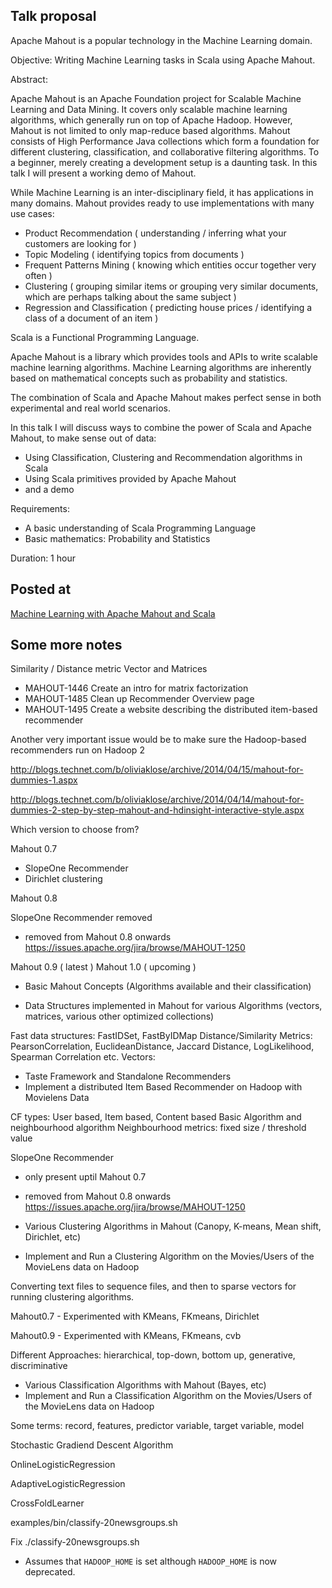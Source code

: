 

## Talk proposal

Apache Mahout is a popular technology in the Machine Learning domain.

Objective: Writing Machine Learning tasks in Scala using Apache Mahout.

Abstract:

Apache Mahout is an Apache Foundation project for Scalable Machine Learning and Data Mining. It covers only scalable machine learning algorithms, which generally run on top of Apache Hadoop. However, Mahout is not limited to only map-reduce based algorithms. Mahout consists of High Performance Java collections which form a foundation for different clustering, classification, and collaborative filtering algorithms. To a beginner, merely creating a development setup is a daunting task. In this talk I will present a working demo of Mahout.

While Machine Learning is an inter-disciplinary field, it has applications in many domains. Mahout provides ready to use implementations with many use cases:
 * Product Recommendation ( understanding / inferring what your customers are looking for )
 * Topic Modeling ( identifying topics from documents )
 * Frequent Patterns Mining ( knowing which entities occur together very often )
 * Clustering ( grouping similar items or grouping very similar documents, which are perhaps talking about the same subject )
 * Regression and Classification ( predicting house prices / identifying a class of a document of an item )


Scala is a Functional Programming Language.

Apache Mahout is a library which provides tools and APIs to write scalable machine learning algorithms. Machine Learning algorithms are inherently based on mathematical concepts such as probability and statistics.

The combination of Scala and Apache Mahout makes perfect sense in both experimental and real world scenarios.

In this talk I will discuss ways to combine the power of Scala and Apache Mahout, to make sense out of data:

 * Using Classification, Clustering and Recommendation algorithms in Scala
 * Using Scala primitives provided by Apache Mahout
 * and a demo

Requirements:

 * A basic understanding of Scala Programming Language
 * Basic mathematics: Probability and Statistics 

Duration: 1 hour

## Posted at


[Machine Learning with Apache Mahout and Scala](http://osdconf.in/funnel/osdconf14/8-machine-learning-with-apache-mahout-and-scala)


## Some more notes


Similarity / Distance metric
Vector and Matrices

* MAHOUT-1446 Create an intro for matrix factorization
* MAHOUT-1485 Clean up Recommender Overview page
* MAHOUT-1495 Create a website describing the distributed item-based recommender

Another very important issue would be to make sure the Hadoop-based recommenders run on Hadoop 2

http://blogs.technet.com/b/oliviaklose/archive/2014/04/15/mahout-for-dummies-1.aspx

http://blogs.technet.com/b/oliviaklose/archive/2014/04/14/mahout-for-dummies-2-step-by-step-mahout-and-hdinsight-interactive-style.aspx


Which version to choose from?
 
Mahout 0.7
 * SlopeOne Recommender
 * Dirichlet clustering

Mahout 0.8

SlopeOne Recommender removed
   - removed from Mahout 0.8 onwards
   https://issues.apache.org/jira/browse/MAHOUT-1250

Mahout 0.9 ( latest )
Mahout 1.0 ( upcoming )

 - Basic Mahout Concepts (Algorithms available and their classification)

 - Data Structures implemented in Mahout for various Algorithms (vectors, matrices, various other optimized collections)
 
 Fast data structures: FastIDSet, FastByIDMap
 Distance/Similarity Metrics: PearsonCorrelation, EuclideanDistance, Jaccard Distance, LogLikelihood, Spearman Correlation etc.
 Vectors:

 - Taste Framework and Standalone Recommenders
 - Implement a distributed Item Based Recommender on Hadoop with Movielens Data


 CF types: User based, Item based, Content based
 Basic Algorithm and neighbourhood algorithm
 Neighbourhood metrics: fixed size / threshold value

 SlopeOne Recommender
   - only present uptil Mahout 0.7
   - removed from Mahout 0.8 onwards
   https://issues.apache.org/jira/browse/MAHOUT-1250
   
 - Various Clustering Algorithms in Mahout (Canopy, K-means, Mean shift, Dirichlet, etc)
 - Implement and Run a Clustering Algorithm on the Movies/Users of the MovieLens data on Hadoop


Converting text files to sequence files, and then to sparse vectors for running clustering algorithms.

Mahout0.7 - Experimented with KMeans, FKmeans, Dirichlet

Mahout0.9 - Experimented with KMeans, FKmeans, cvb

Different Approaches: hierarchical, top-down, bottom up, generative, discriminative


 -  Various Classification Algorithms with Mahout (Bayes, etc)
 -  Implement and Run a Classification Algorithm on the Movies/Users of the MovieLens data on Hadoop

Some terms: record, features, predictor variable, target variable, model

Stochastic Gradiend Descent Algorithm

OnlineLogisticRegression

AdaptiveLogisticRegression

CrossFoldLearner

examples/bin/classify-20newsgroups.sh

Fix ./classify-20newsgroups.sh
 * Assumes that `HADOOP_HOME` is set although `HADOOP_HOME` is now deprecated.
 
